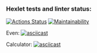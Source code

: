 ### Hexlet tests and linter status:
[![Actions Status](https://github.com/ArtemB91/java-project-lvl1/workflows/hexlet-check/badge.svg)](https://github.com/ArtemB91/java-project-lvl1/actions)
[![Maintainability](https://api.codeclimate.com/v1/badges/7f35f6e035d0a0c57554/maintainability)](https://codeclimate.com/github/ArtemB91/java-project-lvl1/maintainability)

Even:
[![asciicast](https://asciinema.org/a/uxcPwXZG7a4iVWW6odicPTEOq.svg)](https://asciinema.org/a/uxcPwXZG7a4iVWW6odicPTEOq)

Calculator:
[![asciicast](https://asciinema.org/a/zx8KjbmN6CxHCSDrtYZgonuPN.svg)](https://asciinema.org/a/zx8KjbmN6CxHCSDrtYZgonuPN)
